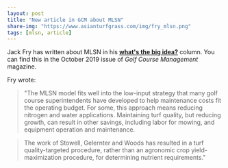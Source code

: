 ```yaml
---
layout: post
title: "New article in GCM about MLSN"
share-img: "https://www.asianturfgrass.com/img/fry_mlsn.png"
tags: [mlsn, article]
---
```


Jack Fry has written about MLSN in his [**what's the big idea?**](https://lscpagepro.mydigitalpublication.com/publication/?i=620112&ver=html5&p=68) column. You can find this in the October 2019 issue of *Golf Course Management* magazine. 

Fry wrote:

> "The MLSN model fits well into the low-input strategy that many golf course superintendents have developed to help maintenance costs fit the operating budget. For some, this approach means reducing nitrogen and water applications. Maintaining turf quality, but reducing growth, can result in other savings, including labor for mowing, and equipment operation and maintenance.

 > The work of Stowell, Gelernter and Woods has resulted in a turf quality-targeted procedure, rather than an agronomic crop yield-maximization procedure, for determining nutrient requirements."
 
